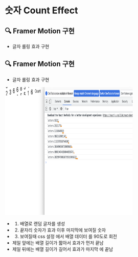 # 숫자 Count Effect

## 🔍 Framer Motion 구현

- 글자 롤링 효과 구현

## 🔍 Framer Motion 구현

- 글자 롤링 효과 구현

<img src="/process1.png" width="400" height="400">

- 1. 배열로 랜덤 글자를 생성
- 2. 끝자리 숫자가 효과 이후 마지막에 보여질 숫자
- 3. 보여질때 css 설정 에서 배열 데이터 를 90도로 회전
- 제일 앞에는 배열 길이가 짧아서 효과가 먼저 끝남
- 제일 뒤에는 배열 길이가 길어서 효과가 마지막 에 끝남

